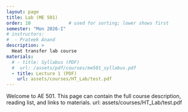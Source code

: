 ```yaml
---
layout: page
title: Lab (ME 501)
order: 10              # used for sorting; lower shows first
semester: "Mon 2026-I"
# instructors:
#  - Prateek Anand
description: >
  Heat transfer lab course
materials:
  # - title: Syllabus (PDF)
  #  url: /assets/pdf/courses/me501_syllabus.pdf
  - title: Lecture 1 (PDF)
    url: assets/courses/HT_Lab/test.pdf
---
```

Welcome to AE 501. This page can contain the full course description, reading list, and links to materials.
url: assets/courses/HT_Lab/test.pdf
